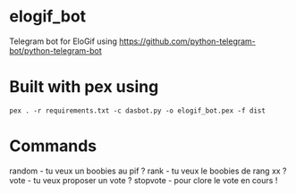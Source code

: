 # elogif_bot
Telegram bot for EloGif using https://github.com/python-telegram-bot/python-telegram-bot

# Built with pex using
`pex . -r requirements.txt -c dasbot.py -o elogif_bot.pex -f dist`

# Commands
random - tu veux un boobies au pif ?
rank - tu veux le boobies de rang xx ?
vote - tu veux proposer un vote ?
stopvote - pour clore le vote en cours !
